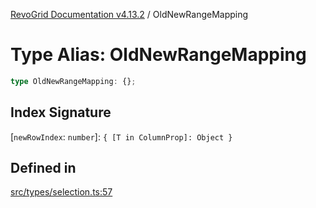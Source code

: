 [RevoGrid Documentation v4.13.2](README.md) / OldNewRangeMapping

# Type Alias: OldNewRangeMapping

```ts
type OldNewRangeMapping: {};
```

## Index Signature

 \[`newRowIndex`: `number`\]: `{ [T in ColumnProp]: Object }`

## Defined in

[src/types/selection.ts:57](https://github.com/revolist/revogrid/blob/4615a8613a8ac5464daeb17d7062361e3e3aa5d1/src/types/selection.ts#L57)
